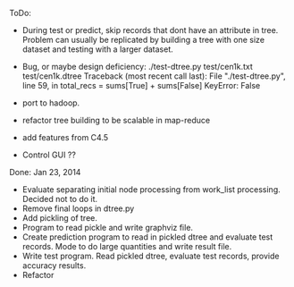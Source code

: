 

ToDo:
- During test or predict, skip records that dont have an attribute in tree.
  Problem can usually be replicated by building a tree with one size dataset
  and testing with a larger dataset.

- Bug, or maybe design deficiency:
./test-dtree.py test/cen1k.txt test/cen1k.dtree
Traceback (most recent call last):
  File "./test-dtree.py", line 59, in <module>
    total_recs = sums[True] + sums[False]
KeyError: False

- port to hadoop.
- refactor tree building to be scalable in map-reduce
- add features from C4.5
- Control GUI ??


Done:
Jan 23, 2014
- Evaluate separating initial node processing from
  work_list processing. Decided not to do it.
- Remove final loops in dtree.py
- Add pickling of tree.
- Program to read pickle and write graphviz file.
- Create prediction program to read in pickled dtree and evaluate test records.
  Mode to do large quantities and write result file.
- Write test program. Read pickled dtree, evaluate test records,
  provide accuracy results.
- Refactor

